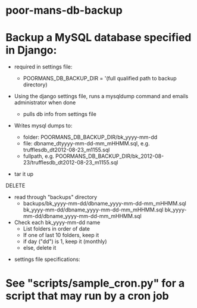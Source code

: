 poor-mans-db-backup
===================

# Backup a MySQL database specified in Django:
* required in settings file:
	* POORMANS_DB_BACKUP_DIR = '(full qualified path to backup directory)

* Using the django settings file, runs a mysqldump command and emails administrator when done
 	* pulls db info from settings file
	
* Writes mysql dumps to:
     - folder:  POORMANS_DB_BACKUP_DIR/bk_yyyy-mm-dd
     - file: dbname_dtyyyy-mm-dd-mm_mHHMM.sql, e.g. trufflesdb_dt2012-08-23_m1155.sql
	 - fullpath, e.g. POORMANS_DB_BACKUP_DIR/bk_2012-08-23/trufflesdb_dt2012-08-23_m1155.sql

* tar it up

DELETE
- read through "backups" directory
     - backups/bk_yyyy-mm-dd/dbname_yyyy-mm-dd-mm_mHHMM.sql
                 bk_yyyy-mm-dd/dbname_yyyy-mm-dd-mm_mHHMM.sql
                 bk_yyyy-mm-dd/dbname_yyyy-mm-dd-mm_mHHMM.sql
- Check each bk_yyyy-mm-dd name
     - List folders in order of date
     - If one of last 10 folders, keep it
     - if day ("dd") is 1, keep it (monthly)
     - else, delete it

* settings file specifications:

# See "scripts/sample_cron.py" for a script that may run by a cron job

# 
